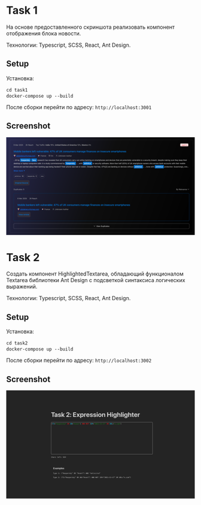 # Task 1
На основе предоставленного скриншота реализовать компонент отображения блока новости.

Технологии: Typescript, SCSS, React, Ant Design.

## Setup

Установка: 
```
cd task1
docker-compose up --build
```

После сборки перейти по адресу: `http://localhost:3001`

## Screenshot
<img src="image-1.png">


# Task 2
Создать компонент HighlightedTextarea, обладающий функционалом Textarea библиотеки Ant Design с подсветкой синтаксиса логических выражений.

Технологии: Typescript, SCSS, React, Ant Design.

## Setup

Установка: 
```
cd task2
docker-compose up --build
```

После сборки перейти по адресу: `http://localhost:3002`

## Screenshot
<img src="image-2.png">

